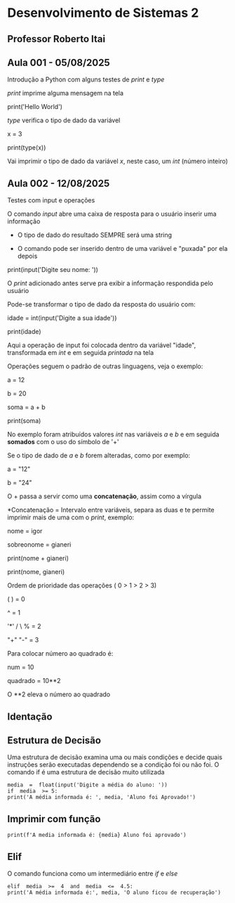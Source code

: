 
# **Desenvolvimento de Sistemas 2**

  

## **Professor Roberto Itai**

  

## Aula 001 - 05/08/2025

  

Introdução a Python com alguns testes de *print* e *type*

  

*print* imprime alguma mensagem na tela

  

print('Hello World')

  

*type* verifica o tipo de dado da variável

  

x = 3

print(type(x))

Vai imprimir o tipo de dado da variável *x*, neste caso, um *int* (número inteiro)

  

## Aula 002 - 12/08/2025

  

Testes com input e operações

  

O comando *input* abre uma caixa de resposta para o usuário inserir uma informação

  

- O tipo de dado do resultado SEMPRE será uma string

- O comando pode ser inserido dentro de uma variável e "puxada" por ela depois

print(input('Digite seu nome: '))

  

O *print* adicionado antes serve pra exibir a informação respondida pelo usuário

Pode-se transformar o tipo de dado da resposta do usuário com:

  

idade = int(input('Digite a sua idade'))

print(idade)

  

Aqui a operação de input foi colocada dentro da variável "idade", transformada em *int* e em seguida *printada* na tela

  

Operações seguem o padrão de outras linguagens, veja o exemplo:

  

a = 12

b = 20

soma = a + b

print(soma)

  

No exemplo foram atribuídos valores *int* nas variáveis *a* e *b* e em seguida **somados** com o uso do símbolo de '+'

  

Se o tipo de dado de *a* e *b* forem alteradas, como por exemplo:

  

a = "12"

b = "24"

  

O + passa a servir como uma **concatenação**, assim como a vírgula

*Concatenação = Intervalo entre variáveis, separa as duas e te permite imprimir mais de uma com o *print*, exemplo:

  

nome = igor

sobreonome = gianeri

print(nome + gianeri)

print(nome, gianeri)

  

Ordem de prioridade das operações ( 0 > 1 > 2 > 3)

( ) = 0

^ = 1

'*' / \ % = 2

"+" "-" = 3

  

Para colocar número ao quadrado é:

  

num = 10

quadrado = 10**2

  

O **2 eleva o número ao quadrado

## Identação



## Estrutura de Decisão
Uma estrutura de decisão examina uma ou mais condições e decide quais instruções serão executadas dependendo se a condição foi ou não foi.
O comando if é uma estrutura de decisão muito utilizada

    media  =  float(input('Digite a média do aluno: '))
    if  media  >= 5:
    print('A média informada é: ', media, 'Aluno foi Aprovado!')

## Imprimir com função

    print(f'A media informada é: {media} Aluno foi aprovado')

## Elif 
O comando funciona como um intermediário entre *if* e *else*

    elif  media  >=  4  and  media  <=  4.5:
    print('A média informada é:', media, 'O aluno ficou de recuperação')





